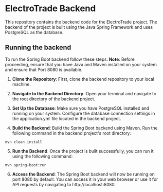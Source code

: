 # ElectroTrade Backend

This repository contains the backend code for the ElectroTrade project. The backend of the project is built using the Java Spring Framework and uses PostgreSQL as the database.

## Running the backend 
To run the Spring Boot backend follow these steps:
**Note**: Before proceeding, ensure that you have Java and Maven installed on your system and ensure that Port 8080 is available.

1. **Clone the Repository**: First, clone the backend repository to your local machine.
   
2. **Navigate to the Backend Directory**: Open your terminal and navigate to the root directory of the backend project.

3. **Set Up the Database**: Make sure you have PostgreSQL installed and running on your system.
Configure the database connection settings in the application.yml file located in the backend project.

4. **Build the Backend**: Build the Spring Boot backend using Maven. Run the following command in the backend project's root directory:
```
mvn clean install
```

5. **Run the Backend**: Once the project is built successfully, you can run it using the following command:
```
mvn spring-boot:run
```

6. **Access the Backend**: The Spring Boot backend will now be running on port 8080 by default. You can access it in your web browser or use it for API requests by navigating to http://localhost:8080.
